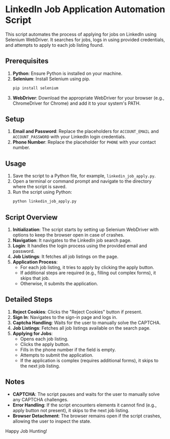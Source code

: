 # LinkedIn Job Application Automation Script

This script automates the process of applying for jobs on LinkedIn using Selenium WebDriver. It searches for jobs, logs in using provided credentials, and attempts to apply to each job listing found.

## Prerequisites

1. **Python**: Ensure Python is installed on your machine.
2. **Selenium**: Install Selenium using pip.
   ```sh
   pip install selenium
   ```
3. **WebDriver**: Download the appropriate WebDriver for your browser (e.g., ChromeDriver for Chrome) and add it to your system's PATH.

## Setup

1. **Email and Password**: Replace the placeholders for `ACCOUNT_EMAIL` and `ACCOUNT_PASSWORD` with your LinkedIn login credentials.
2. **Phone Number**: Replace the placeholder for `PHONE` with your contact number.

## Usage

1. Save the script to a Python file, for example, `linkedin_job_apply.py`.
2. Open a terminal or command prompt and navigate to the directory where the script is saved.
3. Run the script using Python:
   ```sh
   python linkedin_job_apply.py
   ```

## Script Overview

1. **Initialization**: The script starts by setting up Selenium WebDriver with options to keep the browser open in case of crashes.
2. **Navigation**: It navigates to the LinkedIn job search page.
3. **Login**: It handles the login process using the provided email and password.
4. **Job Listings**: It fetches all job listings on the page.
5. **Application Process**:
   - For each job listing, it tries to apply by clicking the apply button.
   - If additional steps are required (e.g., filling out complex forms), it skips that job.
   - Otherwise, it submits the application.

## Detailed Steps

1. **Reject Cookies**: Clicks the "Reject Cookies" button if present.
2. **Sign In**: Navigates to the sign-in page and logs in.
3. **Captcha Handling**: Waits for the user to manually solve the CAPTCHA.
4. **Job Listings**: Fetches all job listings available on the search page.
5. **Applying for Jobs**:
   - Opens each job listing.
   - Clicks the apply button.
   - Fills in the phone number if the field is empty.
   - Attempts to submit the application.
   - If the application is complex (requires additional forms), it skips to the next job listing.

## Notes

- **CAPTCHA**: The script pauses and waits for the user to manually solve any CAPTCHA challenges.
- **Error Handling**: If the script encounters elements it cannot find (e.g., apply button not present), it skips to the next job listing.
- **Browser Detachment**: The browser remains open if the script crashes, allowing the user to inspect the state.

Happy Job Hunting!
